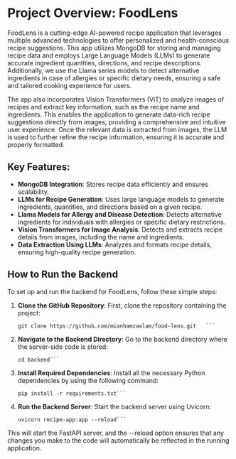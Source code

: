 # Project Overview: FoodLens

FoodLens is a cutting-edge AI-powered recipe application that leverages multiple advanced technologies to offer personalized and health-conscious recipe suggestions. This app utilizes MongoDB for storing and managing recipe data and employs Large Language Models (LLMs) to generate accurate ingredient quantities, directions, and recipe descriptions. Additionally, we use the Llama series models to detect alternative ingredients in case of allergies or specific dietary needs, ensuring a safe and tailored cooking experience for users.

The app also incorporates Vision Transformers (ViT) to analyze images of recipes and extract key information, such as the recipe name and ingredients. This enables the application to generate data-rich recipe suggestions directly from images, providing a comprehensive and intuitive user experience. Once the relevant data is extracted from images, the LLM is used to further refine the recipe information, ensuring it is accurate and properly formatted.

## Key Features:
- **MongoDB Integration**: Stores recipe data efficiently and ensures scalability.
- **LLMs for Recipe Generation**: Uses large language models to generate ingredients, quantities, and directions based on a given recipe.
- **Llama Models for Allergy and Disease Detection**: Detects alternative ingredients for individuals with allergies or specific dietary restrictions.
- **Vision Transformers for Image Analysis**: Detects and extracts recipe details from images, including the name and ingredients.
- **Data Extraction Using LLMs**: Analyzes and formats recipe details, ensuring high-quality recipe generation.

## How to Run the Backend

To set up and run the backend for FoodLens, follow these simple steps:

1. **Clone the GitHub Repository**: First, clone the repository containing the project:
   
   ```
   git clone https://github.com/mianhamzaalam/food-lens.git   ```

3. **Navigate to the Backend Directory**: Go to the backend directory where the server-side code is stored:
   
   ```
   cd backend```

3. **Install Required Dependencies**: Install all the necessary Python dependencies by using the following command:

   ```
   pip install -r requirements.txt```
   
4. **Run the Backend Server**: Start the backend server using Uvicorn:

   ```
   uvicorn recipe-app:app --reload```
   
This will start the FastAPI server, and the --reload option ensures that any changes you make to the code will automatically be reflected in the running application.
